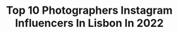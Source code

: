 ---
title: Top 10 Photographers Instagram Influencers In Lisbon In 2022
description: >-
  Find top photographers Instagram influencers in Lisbon in 2022. Most popular hashtags: #shooters #35mm #forevermagazine.
platform: Instagram
hits: 35
text_top: Analyze the top-rated Instagram influencers on inBeat.
text_bottom: Our platform holds 35 Instagram influencers like this in Lisbon, Portugal for you to contact.
profiles:
  - username: "torysmithphoto"
    fullname: >-
      Tory Smith | Photographer
    bio: >-
      Fashion, Beauty & Advertising #Photographer London | Lisbon
    location: "Portugal"
    followers: 17338
    engagement: 263
    commentsToLikes: 0.071880
    id: ck6tp7i5ri9bf0j71cfhdud4a
    verified: false
    hashtags: "#caparica, #beauty, #makeupartist, #portrait"
  - username: "iamvickcorreia"
    fullname: >-
      Vick Correia
    bio: >-
      Made in Portugal with Love ♑️ ❤️ Model // photographer // videomaker Lisbon 📍 @facemodelsagency // @tfm_oslo // @brooksmodelingagency //
    location: "Portugal"
    followers: 11290
    engagement: 250
    commentsToLikes: 0.032999
    id: ck5q6kxy5xsei0i111kus1gtz
    verified: false
    hashtags: "#stayhome, #capri, #carvoeiro, #ocean"
  - username: "fotografaannabelova"
    fullname: >-
      Фотограф в Лиссабоне🚡
    bio: >-
      +351963101973 - Anna Belova Photographer in Lisbon | Фотограф в Лиссабоне Путешествовать без фотосессии - никогда! #annabelova_video 🇷🇺🇵🇹🇧🇷🇬🇧 Прайс👇🏻
    location: "Portugal"
    followers: 2027
    engagement: 3000
    commentsToLikes: 0.062636
    id: ck8t34oim1uk70j787usdzg2r
    verified: false
    hashtags: "#photographerportugal, #photographerinportugal, #photographerlisbon, #nikonz6"
  - username: "fernandogguerra"
    fullname: >-
      Fernando Guerra
    bio: >-
      Architectural photographer from Lisbon I Canon ambassador I DM for print orders Some with iphone, some from assignments, sharing is the point
    location: "Portugal"
    followers: 199047
    engagement: 108
    commentsToLikes: 0.008552
    id: ck0tu20s15ac40i19jwlvacai
    verified: true
    hashtags: "#staystrong, #stayhome, #staystronganddrinkwine, #stayhomewithcamera"
  - username: "gustavoserraphoto"
    fullname: >-
      Gustavo Serra
    bio: >-
      “‘til death, we do art.” Photographer. Based in Lisbon, Portugal. 📩: gustavoserraphoto@gmail.com Personal: @gustavoserra2
    location: "Portugal"
    followers: 6353
    engagement: 793
    commentsToLikes: 0.027723
    id: ckaosaxpqqwr80i78wk1kqckk
    verified: false
    hashtags: ""
  - username: "hugoavidal"
    fullname: >-
      Hugo Vidal
    bio: >-
      📍Exploring Portugal 📷Lisbon based photographer
    location: "Portugal"
    followers: 6974
    engagement: 1259
    commentsToLikes: 0.030276
    id: ck5cei6iql20k0i119r5mu6di
    verified: false
    hashtags: "#portugalemclicks, #15aoburro, #dronephotography, #wildernessnation"
  - username: "mendodornellas"
    fullname: >-
      MENDO DE DORNELLAS ⚡️
    bio: >-
      Photographer & Film Director 🇵🇹// @lisboncreativehouse // Personal account: @heymendo CHECK MY PHOTOJOURNAL: @blacktheway 🥀🖤
    location: "Portugal"
    followers: 11768
    engagement: 469
    commentsToLikes: 0.028442
    id: ck0uacy8hbye30i192awuyulb
    verified: false
    hashtags: "#swimwear"
  - username: "sharonpannen"
    fullname: >-
      Sharon Pannen
    bio: >-
      photographer/ creative direction between Lisbon and Amsterdam sharonpannen@hotmail.com
    location: "Portugal"
    followers: 8727
    engagement: 998
    commentsToLikes: 0.100812
    id: ck6tor064fm660j714e8yax87
    verified: false
    hashtags: "#theanalogclub, #analogvibes, #35mm, #analog"
  - username: "prazeresm"
    fullname: >-
      Mariana Prazeres
    bio: >-
      Content creator - Lisbon Full time photographer Part time model @prazeresmph
    location: "Portugal"
    followers: 22119
    engagement: 864
    commentsToLikes: 0.032311
    id: ck139c5u2kkr80i19l840390m
    verified: false
    hashtags: "#lisbonrestaurants, #snaptasteapp"
  - username: "melissavieira.ph"
    fullname: >-
      Melissa Vieira
    bio: >-
      • Melissa Vieira a photographer, from Leiria, living in Lisbon. Working regularly with @timeoutlisboa, @observador & as freelancer.
    location: "Portugal"
    followers: 6596
    engagement: 478
    commentsToLikes: 0.077872
    id: ckaorhl9rn92x0i78afvz25ho
    verified: false
    hashtags: "#photoshoot, #prodution, #shootingday, #photographylovers"
---